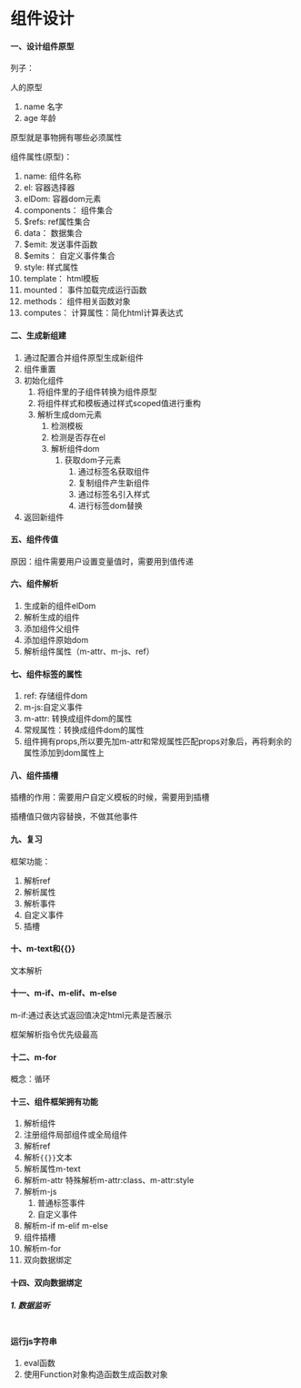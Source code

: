 # 组件设计

#### 一、设计组件原型

列子：

人的原型

1. name 名字
2. age 年龄 

原型就是事物拥有哪些必须属性

组件属性(原型)：

1. name: 组件名称
2. el: 容器选择器
3. elDom: 容器dom元素
4. components： 组件集合
5. $refs: ref属性集合
6. data： 数据集合
7. $emit: 发送事件函数
8. $emits： 自定义事件集合
9. style: 样式属性
10. template： html模板
11. mounted： 事件加载完成运行函数
12. methods： 组件相关函数对象
13. computes： 计算属性：简化html计算表达式

#### 二、生成新组建

1. 通过配置合并组件原型生成新组件
2. 组件重置
3. 初始化组件
   1. 将组件里的子组件转换为组件原型
   2. 将组件样式和模板通过样式scoped值进行重构
   3. 解析生成dom元素
      1. 检测模板
      2. 检测是否存在el
      3. 解析组件dom
         1. 获取dom子元素
            1. 通过标签名获取组件
            2. 复制组件产生新组件
            3. 通过标签名引入样式
            4. 进行标签dom替换
4. 返回新组件



#### 五、组件传值

原因：组件需要用户设置变量值时，需要用到值传递





#### 六、组件解析

1. 生成新的组件elDom
2. 解析生成的组件
3. 添加组件父组件
4. 添加组件原始dom
5. 解析组件属性（m-attr、m-js、ref）

#### 七、组件标签的属性

1. ref: 存储组件dom
2. m-js:自定义事件
3. m-attr: 转换成组件dom的属性
4. 常规属性：转换成组件dom的属性
5. 组件拥有props,所以要先加m-attr和常规属性匹配props对象后，再将剩余的属性添加到dom属性上

#### 八、组件插槽

插槽的作用：需要用户自定义模板的时候，需要用到插槽

插槽值只做内容替换，不做其他事件



#### 九、复习

框架功能：

1. 解析ref
2. 解析属性
3. 解析事件
4. 自定义事件
5. 插槽

#### 十、m-text和{{}}

文本解析

#### 十一、m-if、m-elif、m-else

m-if:通过表达式返回值决定html元素是否展示

框架解析指令优先级最高



#### 十二、m-for

概念：循环



#### 十三、组件框架拥有功能

1. 解析组件
2. 注册组件局部组件或全局组件
3. 解析ref
4. 解析`{{}}`文本
5. 解析属性m-text
6. 解析m-attr  特殊解析m-attr:class、m-attr:style
7. 解析m-js
   1. 普通标签事件
   2. 自定义事件
8. 解析m-if m-elif m-else
9. 组件插槽
10. 解析m-for
11. 双向数据绑定

#### 十四、双向数据绑定

##### 1. 数据监听

```javascript

```



#### 运行js字符串

1. eval函数
2. 使用Function对象构造函数生成函数对象







